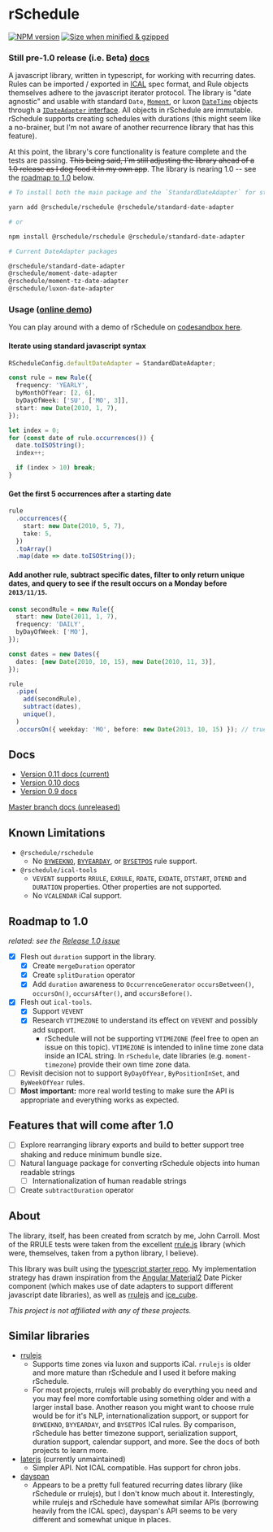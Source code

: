 # rSchedule

[![NPM version](https://flat.badgen.net/npm/v/@rschedule/rschedule)](https://www.npmjs.com/package/@rschedule/rschedule) [![Size when minified & gzipped](https://flat.badgen.net/bundlephobia/minzip/@rschedule/rschedule)](https://bundlephobia.com/result?p=@rschedule/rschedule)

### Still pre-1.0 release (i.e. Beta) [docs](#docs)

A javascript library, written in typescript, for working with recurring dates. Rules can be imported / exported in [ICAL](https://tools.ietf.org/html/rfc5545) spec format, and Rule objects themselves adhere to the javascript iterator protocol. The library is "date agnostic" and usable with standard `Date`, [`Moment`](https://momentjs.com), or luxon [`DateTime`](https://moment.github.io/luxon/) objects through a [`IDateAdapter` interface](./docs/date-adapter). All objects in rSchedule are immutable. rSchedule supports creating schedules with durations (this might seem like a no-brainer, but I'm not aware of another recurrence library that has this feature).

At this point, the library's core functionality is feature complete and the tests are passing. ~~This being said, I'm still adjusting the library ahead of a 1.0 release as I dog food it in my own app~~. The library is nearing 1.0 -- see the [roadmap to 1.0](#roadmap-to-10) below.

```bash
# To install both the main package and the `StandardDateAdapter` for standard javascript dates */

yarn add @rschedule/rschedule @rschedule/standard-date-adapter

# or

npm install @rschedule/rschedule @rschedule/standard-date-adapter

# Current DateAdapter packages

@rschedule/standard-date-adapter
@rschedule/moment-date-adapter
@rschedule/moment-tz-date-adapter
@rschedule/luxon-date-adapter
```

### Usage ([online demo](https://codesandbox.io/s/rschedule-starter-pxezu?fontsize=14&module=/src/index.ts))

You can play around with a demo of rSchedule on [codesandbox here](https://codesandbox.io/s/rschedule-starter-pxezu?fontsize=14&module=/src/index.ts).

#### Iterate using standard javascript syntax

```typescript
RScheduleConfig.defaultDateAdapter = StandardDateAdapter;

const rule = new Rule({
  frequency: 'YEARLY',
  byMonthOfYear: [2, 6],
  byDayOfWeek: ['SU', ['MO', 3]],
  start: new Date(2010, 1, 7),
});

let index = 0;
for (const date of rule.occurrences()) {
  date.toISOString();
  index++;

  if (index > 10) break;
}
```

#### Get the first 5 occurrences after a starting date

```typescript
rule
  .occurrences({
    start: new Date(2010, 5, 7),
    take: 5,
  })
  .toArray()
  .map(date => date.toISOString());
```

#### Add another rule, subtract specific dates, filter to only return unique dates, and query to see if the result occurs on a Monday before `2013/11/15`.

```typescript
const secondRule = new Rule({
  start: new Date(2011, 1, 7),
  frequency: 'DAILY',
  byDayOfWeek: ['MO'],
});

const dates = new Dates({
  dates: [new Date(2010, 10, 15), new Date(2010, 11, 3)],
});

rule
  .pipe(
    add(secondRule),
    subtract(dates),
    unique(),
  )
  .occursOn({ weekday: 'MO', before: new Date(2013, 10, 15) }); // true
```

## Docs

- [Version 0.11 docs (current)](https://gitlab.com/john.carroll.p/rschedule/tree/v0.11/docs)
- [Version 0.10 docs](https://gitlab.com/john.carroll.p/rschedule/tree/f46bf244370dd476633b944e424096a6ae629305/docs)
- [Version 0.9 docs](https://gitlab.com/john.carroll.p/rschedule/tree/a80b576c981570710def8f83575a4932b12f8f34/docs)

[Master branch docs (unreleased)](https://gitlab.com/john.carroll.p/rschedule/tree/master/docs)

## Known Limitations

- `@rschedule/rschedule`
  - No [`BYWEEKNO`](https://gitlab.com/john.carroll.p/rschedule/issues/2), [`BYYEARDAY`](https://gitlab.com/john.carroll.p/rschedule/issues/3), or [`BYSETPOS`](https://gitlab.com/john.carroll.p/rschedule/issues/4) rule support.
- `@rschedule/ical-tools`
  - `VEVENT` supports `RRULE`, `EXRULE`, `RDATE`, `EXDATE`, `DTSTART`, `DTEND` and `DURATION` properties. Other properties are not supported.
  - No `VCALENDAR` iCal support.

## Roadmap to 1.0

_related: see the [Release 1.0 issue](https://gitlab.com/john.carroll.p/rschedule/issues/26)_

- [x] Flesh out `duration` support in the library.
  - [x] Create `mergeDuration` operator
  - [x] Create `splitDuration` operator
  - [x] Add `duration` awareness to `OccurrenceGenerator` `occursBetween()`, `occursOn()`, `occursAfter()`, and `occursBefore()`.
- [x] Flesh out `ical-tools`.
  - [x] Support `VEVENT`
  - [x] Research `VTIMEZONE` to understand its effect on `VEVENT` and possibly add support.
    - rSchedule will not be supporting `VTIMEZONE` (feel free to open an issue on this topic). `VTIMEZONE` is intended to inline time zone data inside an ICAL string. In `rSchedule`, date libraries (e.g. `moment-timezone`) provide their own time zone data.
- [ ] Revisit decision not to support `ByDayOfYear`, `ByPositionInSet`, and `ByWeekOfYear` rules.
- [ ] **Most important:** more real world testing to make sure the API is appropriate and everything works as expected.

## Features that will come after 1.0

- [ ] Explore rearranging library exports and build to better support tree shaking and reduce minimum bundle size.
- [ ] Natural language package for converting rSchedule objects into human readable strings
  - [ ] Internationalization of human readable strings
- [ ] Create `subtractDuration` operator

## About

The library, itself, has been created from scratch by me, John Carroll. Most of the RRULE tests were taken from the excellent [rrule.js](https://github.com/jakubroztocil/rrule) library (which were, themselves, taken from a python library, I believe).

This library was built using the [typescript starter repo](https://github.com/bitjson/typescript-starter). My implementation strategy has drawn inspiration from the [Angular Material2](https://github.com/angular/material2) Date Picker component (which makes use of date adapters to support different javascript date libraries), as well as [rrulejs](https://github.com/jakubroztocil/rrule) and [ice_cube](https://github.com/seejohnrun/ice_cube).

_This project is not affiliated with any of these projects._

## Similar libraries

- [rrulejs](https://github.com/jakubroztocil/rrule)
  - Supports time zones via luxon and supports iCal. `rrulejs` is older and more mature than rSchedule and I used it before making rSchedule.
  - For most projects, rrulejs will probably do everything you need and you may feel more comfortable using something older and with a larger install base. Another reason you might want to choose rrule would be for it's NLP, internationalization support, or support for `BYWEEKNO`, `BYYEARDAY`, and `BYSETPOS` ICal rules. By comparison, rSchedule has better timezone support, serialization support, duration support, calendar support, and more. See the docs of both projects to learn more.
- [laterjs](https://github.com/bunkat/later) (currently unmaintained)
  - Simpler API. Not ICAL compatible. Has support for chron jobs.
- [dayspan](https://github.com/ClickerMonkey/dayspan)
  - Appears to be a pretty full featured recurring dates library (like rSchedule or rrulejs), but I don't know much about it. Interestingly, while rrulejs and rSchedule have somewhat similar APIs (borrowing heavily from the ICAL spec), dayspan's API seems to be very different and somewhat unique in places.
